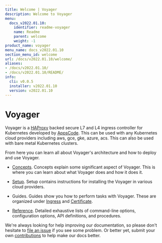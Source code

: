 ```yaml
---
title: Welcome | Voyager
description: Welcome to Voyager
menu:
  docs_v2022.01.10:
    identifier: readme-voyager
    name: Readme
    parent: welcome
    weight: -1
product_name: voyager
menu_name: docs_v2022.01.10
section_menu_id: welcome
url: /docs/v2022.01.10/welcome/
aliases:
- /docs/v2022.01.10/
- /docs/v2022.01.10/README/
info:
  cli: v0.0.5
  installer: v2022.01.10
  version: v2022.01.10
---
```


# Voyager

Voyager is a [HAProxy](http://www.haproxy.org/) backed secure L7 and L4 ingress controller for Kubernetes developed by [AppsCode](https://appscode.com). This can be used with any Kubernetes cloud providers including aws, gce, gke, azure, acs. This can also be used with bare metal Kubernetes clusters.

From here you can learn all about Voyager's architecture and how to deploy and use Voyager.

- [Concepts](/docs/v2022.01.10/concepts/). Concepts explain some significant aspect of Voyager. This
is where you can learn about what Voyager does and how it does it.

- [Setup](/docs/v2022.01.10/setup/). Setup contains instructions for installing
  the Voyager in various cloud providers.

- Guides. Guides show you how to perform tasks with Voyager. These are organized under [Ingress](/docs/v2022.01.10/guides/ingress) and [Certificate](/docs/v2022.01.10/guides/certificate).

- [Reference](/docs/v2022.01.10/reference/). Detailed exhaustive lists of
command-line options, configuration options, API definitions, and procedures.

We're always looking for help improving our documentation, so please don't hesitate to
[file an issue](https://github.com/voyagermesh/voyager/issues/new) if you see some problem.
Or better yet, submit your own [contributions](/docs/v2022.01.10/CONTRIBUTING) to help
make our docs better.
